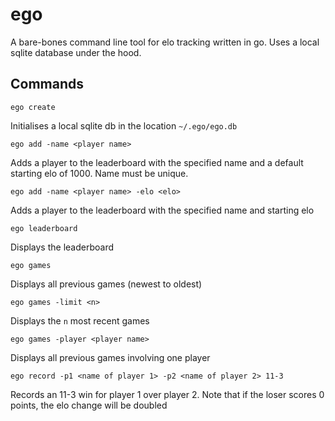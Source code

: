 # ego
A bare-bones command line tool for elo tracking written in go.
Uses a local sqlite database under the hood.

## Commands
```ego create```

Initialises a local sqlite db in the location  ```~/.ego/ego.db```

```ego add -name <player name>```

Adds a player to the leaderboard with the specified name and a default starting elo of 1000. Name must be unique.

```ego add -name <player name> -elo <elo>```

Adds a player to the leaderboard with the specified name and starting elo

```ego leaderboard```

Displays the leaderboard

```ego games```

Displays all previous games (newest to oldest)

```ego games -limit <n>```


Displays the ```n``` most recent games

```ego games -player <player name>```

Displays all previous games involving one player

```ego record -p1 <name of player 1> -p2 <name of player 2> 11-3```

Records an 11-3 win for player 1 over player 2. Note that if the loser scores 0 points, the elo change will be doubled

